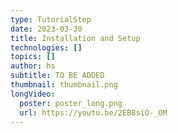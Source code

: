 ```yaml
---
type: TutorialStep
date: 2023-03-30
title: Installation and Setup
technologies: []
topics: []
author: hs
subtitle: TO BE ADDED
thumbnail: thumbnail.png
longVideo:
  poster: poster_long.png
  url: https://youtu.be/2EB8siO-_OM
---
```


